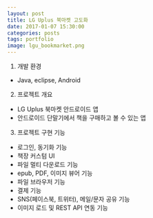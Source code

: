 ```yaml
---
layout: post
title: LG Uplus 북마켓 고도화 
date: 2017-01-07 15:30:00 
categories: posts 
tags: portfolio
image: lgu_bookmarket.png
---
```


1) 개발 환경  
 - Java, eclipse, Android  

2) 프로젝트 개요  
 - LG Uplus 북마켓 안드로이드 앱  
 - 안드로이드 단말기에서 책을 구매하고 볼 수 있는 앱  

3) 프로젝트 구현 기능  
 - 로그인, 동기화 기능  
 - 책장 커스텀 UI  
 - 파일 멀티 다운로드 기능  
 - epub, PDF, 이미지 뷰어 기능  
 - 파일 브라우저 기능  
 - 결제 기능  
 - SNS(페이스북, 트위터), 메일/문자 공유 기능  
 - 이미지 로드 및 REST API 연동 기능  
 